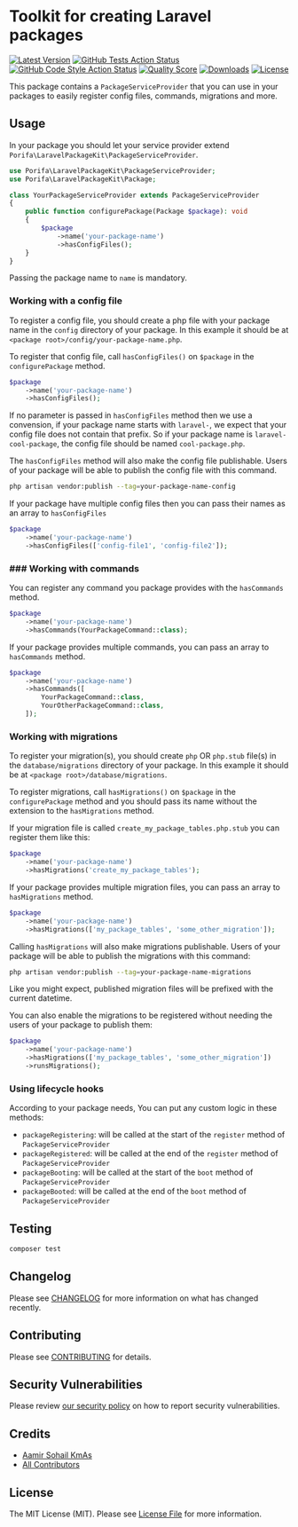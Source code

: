 # Toolkit for creating Laravel packages

[![Latest Version](https://img.shields.io/packagist/v/porifa/laravel-package-kit.svg?style=flat-square)](https://packagist.org/packages/porifa/laravel-package-kit)
[![GitHub Tests Action Status](<https://img.shields.io/github/workflow/status/porifa/laravel-package-kit/pest?label=Tests%20(Pest)>)](https://github.com/porifa/laravel-package-kit/actions?query=workflow%3Apest+branch%3Amain)
[![GitHub Code Style Action Status](<https://img.shields.io/github/workflow/status/porifa/laravel-package-kit/Pint?label=Code%20Style%20(Pint)>)](https://github.com/porifa/laravel-package-kit/actions?query=workflow%3Apint+branch%3Amain)
[![Quality Score](https://img.shields.io/scrutinizer/g/porifa/laravel-package-kit.svg?style=flat-square)](https://scrutinizer-ci.com/g/porifa/laravel-package-kit)
[![Downloads](https://img.shields.io/packagist/dt/porifa/laravel-package-kit.svg?style=flat-square)](https://packagist.org/packages/porifa/laravel-package-kit)
[![License](https://img.shields.io/packagist/l/porifa/laravel-package-kit.svg?style=flat-square)](https://packagist.org/packages/porifa/laravel-package-kit)

This package contains a `PackageServiceProvider` that you can use in your packages to easily register config files, commands, migrations and more.

## Usage
In your package you should let your service provider extend `Porifa\LaravelPackageKit\PackageServiceProvider`.

```php
use Porifa\LaravelPackageKit\PackageServiceProvider;
use Porifa\LaravelPackageKit\Package;

class YourPackageServiceProvider extends PackageServiceProvider
{
    public function configurePackage(Package $package): void
    {
        $package
            ->name('your-package-name')
            ->hasConfigFiles();
    }
}
```
Passing the package name to `name` is mandatory.

### Working with a config file

To register a config file, you should create a php file with your package name in the `config` directory of your package. In this example it should be at `<package root>/config/your-package-name.php`.

To register that config file, call `hasConfigFiles()` on `$package` in the `configurePackage` method.

```php
$package
    ->name('your-package-name')
    ->hasConfigFiles();
```


If no parameter is passed in `hasConfigFiles` method then we use a convension, if your package name starts with `laravel-`, we expect that your config file does not contain that prefix. So if your package name is `laravel-cool-package`, the config file should be named `cool-package.php`.

The `hasConfigFiles` method will also make the config file publishable. Users of your package will be able to publish the config file with this command.

```bash
php artisan vendor:publish --tag=your-package-name-config
```

If your package have multiple config files then you can pass their names as an array to `hasConfigFiles`

```php
$package
    ->name('your-package-name')
    ->hasConfigFiles(['config-file1', 'config-file2']);
```

### ### Working with commands

You can register any command you package provides with the `hasCommands` method.

```php
$package
    ->name('your-package-name')
    ->hasCommands(YourPackageCommand::class);
```

If your package provides multiple commands, you can pass an array to `hasCommands` method.

```php
$package
    ->name('your-package-name')
    ->hasCommands([
        YourPackageCommand::class,
        YourOtherPackageCommand::class,
    ]);
```

### Working with migrations


To register your migration(s), you should create `php` OR `php.stub` file(s) in the `database/migrations` directory of your package. In this example it should be at `<package root>/database/migrations`. 

To register migrations, call `hasMigrations()` on `$package` in the `configurePackage` method and you should pass its name without the extension to the `hasMigrations` method.

If your migration file is called `create_my_package_tables.php.stub` you can register them like this:

```php
$package
    ->name('your-package-name')
    ->hasMigrations('create_my_package_tables');
```

If your package provides multiple migration files, you can pass an array to `hasMigrations` method.

```php
$package
    ->name('your-package-name')
    ->hasMigrations(['my_package_tables', 'some_other_migration']);
```

Calling `hasMigrations` will also make migrations publishable. Users of your package will be able to publish the
migrations with this command:

```bash
php artisan vendor:publish --tag=your-package-name-migrations
```

Like you might expect, published migration files will be prefixed with the current datetime.

You can also enable the migrations to be registered without needing the users of your package to publish them:

```php
$package
    ->name('your-package-name')
    ->hasMigrations(['my_package_tables', 'some_other_migration'])
    ->runsMigrations();
```


### Using lifecycle hooks

According to your package needs, You can put any custom logic in these methods:

-   `packageRegistering`: will be called at the start of the `register` method of `PackageServiceProvider`
-   `packageRegistered`: will be called at the end of the `register` method of `PackageServiceProvider`
-   `packageBooting`: will be called at the start of the `boot` method of `PackageServiceProvider`
-   `packageBooted`: will be called at the end of the `boot` method of `PackageServiceProvider`

## Testing

```bash
composer test
```

## Changelog

Please see [CHANGELOG](CHANGELOG.md) for more information on what has changed recently.

## Contributing

Please see [CONTRIBUTING](https://github.com/porifa/.github/blob/main/CONTRIBUTING.md) for details.

## Security Vulnerabilities

Please review [our security policy](../../security/policy) on how to report security vulnerabilities.

## Credits

-   [Aamir Sohail KmAs](https://github.com/AamirSohailKmAs)
-   [All Contributors](../../contributors)

## License

The MIT License (MIT). Please see [License File](LICENSE.md) for more information.
